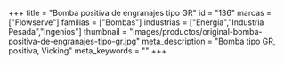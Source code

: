 +++
title = "Bomba positiva de engranajes tipo GR"
id = "136"
marcas = ["Flowserve"]
familias = ["Bombas"]
industrias = ["Energía","Industria Pesada","Ingenios"]
thumbnail = "images/productos/original-bomba-positiva-de-engranajes-tipo-gr.jpg"
meta_description = "Bomba tipo GR, positiva, Vicking"
meta_keywords = ""
+++
